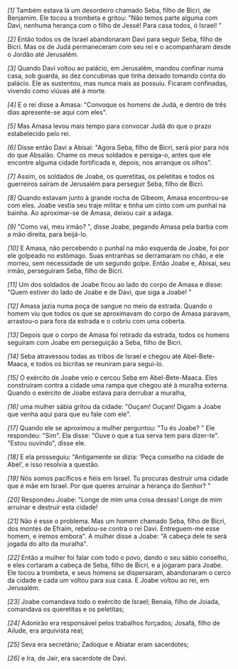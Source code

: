 *[1]* Também estava lá um desordeiro chamado Seba, filho de Bicri, de Benjamim. Ele tocou a trombeta e gritou: "Não temos parte alguma com Davi, nenhuma herança com o filho de Jessé! Para casa todos, ó Israel! "

*[2]* Então todos os de Israel abandonaram Davi para seguir Seba, filho de Bicri. Mas os de Judá permaneceram com seu rei e o acompanharam desde o Jordão até Jerusalém.

*[3]* Quando Davi voltou ao palácio, em Jerusalém, mandou confinar numa casa, sob guarda, as dez concubinas que tinha deixado tomando conta do palácio. Ele as sustentou, mas nunca mais as possuiu. Ficaram confinadas, vivendo como viúvas até à morte.

*[4]* E o rei disse a Amasa: "Convoque os homens de Judá, e dentro de três dias apresente-se aqui com eles".

*[5]* Mas Amasa levou mais tempo para convocar Judá do que o prazo estabelecido pelo rei.

*[6]* Disse então Davi a Abisai: "Agora Seba, filho de Bicri, será pior para nós do que Absalão. Chame os meus soldados e persiga-o, antes que ele encontre alguma cidade fortificada e, depois, nos arranque os olhos".

*[7]* Assim, os soldados de Joabe, os queretitas, os peletitas e todos os guerreiros saíram de Jerusalém para perseguir Seba, filho de Bicri.

*[8]* Quando estavam junto à grande rocha de Gibeom, Amasa encontrou-se com eles. Joabe vestia seu traje militar e tinha um cinto com um punhal na bainha. Ao aproximar-se de Amasa, deixou cair a adaga.

*[9]* "Como vai, meu irmão? ", disse Joabe, pegando Amasa pela barba com a mão direita, para beijá-lo.

*[10]* E Amasa, não percebendo o punhal na mão esquerda de Joabe, foi por ele golpeado no estômago. Suas entranhas se derramaram no chão, e ele morreu, sem necessidade de um segundo golpe. Então Joabe e, Abisai, seu irmão, perseguiram Seba, filho de Bicri.

*[11]* Um dos soldados de Joabe ficou ao lado do corpo de Amasa e disse: "Quem estiver do lado de Joabe e de Davi, que siga a Joabe! "

*[12]* Amasa jazia numa poça de sangue no meio da estrada. Quando o homem viu que todos os que se aproximavam do corpo de Amasa paravam, arrastou-o para fora da estrada e o cobriu com uma coberta.

*[13]* Depois que o corpo de Amasa foi retirado da estrada, todos os homens seguiram com Joabe em perseguição a Seba, filho de Bicri.

*[14]* Seba atravessou todas as tribos de Israel e chegou até Abel-Bete-Maaca, e todos os bicritas se reuniram para segui-lo.

*[15]* O exército de Joabe veio e cercou Seba em Abel-Bete-Maaca. Eles construíram contra a cidade uma rampa que chegou até à muralha externa. Quando o exército de Joabe estava para derrubar a muralha,

*[16]* uma mulher sábia gritou da cidade: "Ouçam! Ouçam! Digam a Joabe que venha aqui para que eu fale com ele".

*[17]* Quando ele se aproximou a mulher perguntou: "Tu és Joabe? " Ele respondeu: "Sim". Ela disse: "Ouve o que a tua serva tem para dizer-te". "Estou ouvindo", disse ele.

*[18]* E ela prosseguiu: "Antigamente se dizia: ‘Peça conselho na cidade de Abel’, e isso resolvia a questão.

*[19]* Nós somos pacíficos e fiéis em Israel. Tu procuras destruir uma cidade que é mãe em Israel. Por que queres arruinar a herança do Senhor? "

*[20]* Respondeu Joabe: "Longe de mim uma coisa dessas! Longe de mim arruinar e destruir esta cidade!

*[21]* Não é esse o problema. Mas um homem chamado Seba, filho de Bicri, dos montes de Efraim, rebelou-se contra o rei Davi. Entreguem-me esse homem, e iremos embora". A mulher disse a Joabe: "A cabeça dele te será jogada do alto da muralha".

*[22]* Então a mulher foi falar com todo o povo, dando o seu sábio conselho, e eles cortaram a cabeça de Seba, filho de Bicri, e a jogaram para Joabe. Ele tocou a trombeta, e seus homens se dispersaram, abandonaram o cerco da cidade e cada um voltou para sua casa. E Joabe voltou ao rei, em Jerusalém.

*[23]* Joabe comandava todo o exército de Israel; Benaia, filho de Joiada, comandava os queretitas e os peletitas;

*[24]* Adonirão era responsável pelos trabalhos forçados; Josafá, filho de Ailude, era arquivista real;

*[25]* Seva era secretário; Zadoque e Abiatar eram sacerdotes;

*[26]* e Ira, de Jair, era sacerdote de Davi.

